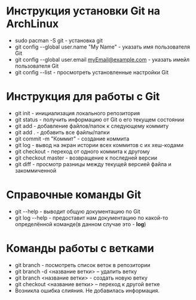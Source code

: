 # Инструкция установки Git на ArchLinux

* sudo pacman -S git - установка git
* git config --global user.name "My Name" - указать имя пользователя Git
* git config --global user.email myEmail@example.com - указать имейл пользователя Git
* git config --list - просмотреть установленные настройки Git

# Инструкция для работы с Git

* git init - инициализация локального репозитория
* git status - получить информацию от Git о его текущем состоянии
* git add - добавление файлов/папок к следующему коммиту
* git add . - добавить все файлы/папки
* git commit -m "Коммит" - создание коммита
* git log - вывод на экран истории всех коммитов с их хеш-кодами
* git checkout - переход от одного коммита к другому
* git checkout master - возвращение к последней версии
* git diff - просмотр разницы между текущей версией файла и закоммиченной

# Справочные команды Git

* git --help - выводит общую документацию по Git
* git log --help - предоставит нам документацию по какой-то определённой команде(в данном случае это - **log**)

# Команды работы с ветками

+ git branch - посмотреть список веток в репозитории
+ git branch -d <название ветки> – удалить ветку
+ git branch <название ветки> - создать новую ветку
+ git checkout <название ветки> – переход к другой ветке
+ Возникла ошибка слияния. Не добавилась информация.
